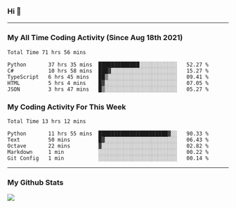 ### Hi 🙂

---

### My All Time Coding Activity (Since Aug 18th 2021)
<!--START_SECTION:waka-all-->
```text
Total Time 71 hrs 56 mins

Python       37 hrs 35 mins  █████████████░░░░░░░░░░░░   52.27 % 
C#           10 hrs 58 mins  ███▓░░░░░░░░░░░░░░░░░░░░░   15.27 % 
TypeScript   6 hrs 45 mins   ██▒░░░░░░░░░░░░░░░░░░░░░░   09.41 % 
HTML         5 hrs 4 mins    █▓░░░░░░░░░░░░░░░░░░░░░░░   07.05 % 
JSON         3 hrs 47 mins   █▒░░░░░░░░░░░░░░░░░░░░░░░   05.27 % 
```
<!--END_SECTION:waka-all-->

### My Coding Activity For This Week
<!--START_SECTION:waka-week-->
```text
Total Time 13 hrs 12 mins

Python       11 hrs 55 mins  ██████████████████████▓░░   90.33 % 
Text         50 mins         █▓░░░░░░░░░░░░░░░░░░░░░░░   06.43 % 
Octave       22 mins         ▓░░░░░░░░░░░░░░░░░░░░░░░░   02.82 % 
Markdown     1 min           ░░░░░░░░░░░░░░░░░░░░░░░░░   00.22 % 
Git Config   1 min           ░░░░░░░░░░░░░░░░░░░░░░░░░   00.14 % 
```
<!--END_SECTION:waka-week-->

---

### My Github Stats
![](https://github-readme-stats.vercel.app/api?username=eroxl&count_private=true&show_icons=true&include_all_commits=true&theme=onedark)

